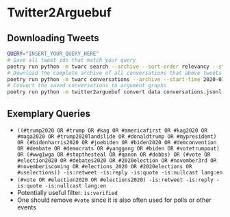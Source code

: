 # Twitter2Arguebuf

## Downloading Tweets

```sh
QUERY="INSERT_YOUR_QUERY_HERE"
# Save all tweet ids that match your query
poetry run python -m twarc search --archive --sort-order relevancy --start-time 2020-01-01 --end-time 2021-01-31 --minimal-fields --limit 90 --max-results 50 "$QUERY" /dev/stdout | poetry run python -m twarc dehydrate - data/tweets.txt
# Download the complete archive of all conversations that above tweets are part of
poetry run python -m twarc conversations --archive --start-time 2020-01-01 --end-time 2021-01-31 data/tweets.txt data/conversations.jsonl
# Convert the saved conversations to argument graphs
poetry run python -m twitter2arguebuf convert data conversations.jsonl --output-folder data/generated-graphs --render --min-chars 70 --min-interactions 0 --min-depth 1
```

## Exemplary Queries

- `((#trump2020 OR #trump OR #kag OR #americafirst OR #kag2020 OR #maga2020 OR #trump2020landslide OR #donaldtrump OR #mypresident) OR (#bidenharris2020 OR #joebiden OR #biden2020 OR #demconvention OR #dembate OR #democrats OR #yanggang OR #biden OR #votetrumpout) OR (#wwg1wga OR #stopthesteal OR #qanon OR #dobbs) OR (#vote OR #election2020 OR #debates2020 OR #2020election OR #november3rd OR #novemberiscoming OR #elections_2020 OR #2020elections OR #uselections)) -is:retweet -is:reply -is:quote -is:nullcast lang:en`
- `(#vote OR #election2020 OR #elections2020) -is:retweet -is:reply -is:quote -is:nullcast lang:en`
- Potentially useful filter: `is:verified`
- One should remove `#vote` since it is also often used for polls or other events
